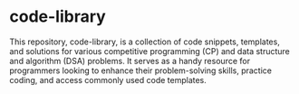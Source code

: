 # code-library
This repository, code-library, is a collection of code snippets, templates, and solutions for various competitive programming (CP) and data structure and algorithm (DSA) problems. It serves as a handy resource for programmers looking to enhance their problem-solving skills, practice coding, and access commonly used code templates.
